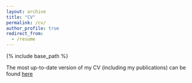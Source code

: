 ```yaml
---
layout: archive
title: "CV"
permalink: /cv/
author_profile: true
redirect_from:
  - /resume
---
```


{% include base_path %}

The most up-to-date version of my CV (including my publications) can be found [here](https://github.com/selimhotinli/selimhotinli.github.io/blob/master/SelimC_Hotinli_CV_Dec2.pdf)
